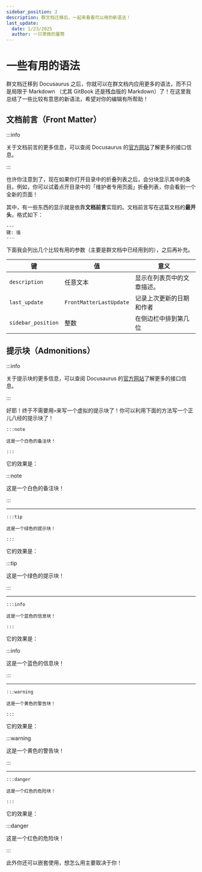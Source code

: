 ```yaml
---
sidebar_position: 2
description: 群文档迁移后，一起来看看可以用的新语法！
last_update:
  date: 1/23/2025
  author: 一只卑微的量筒
---
```


# 一些有用的语法

群文档迁移到 Docusaurus 之后，你就可以在群文档内应用更多的语法，而不只是局限于 Markdown （尤其 GitBook 还是残血版的 Markdown）了！在这里我总结了一些比较有意思的新语法，希望对你的编辑有所帮助！

## 文档前言（Front Matter）

:::info

关于文档前言的更多信息，可以查阅 Docusaurus 的[官方网站](https://docusaurus.io/zh-CN/docs/api/plugins/@docusaurus/plugin-content-docs#markdown-front-matter)了解更多的接口信息。

:::

也许你注意到了，现在如果你打开目录中的折叠列表之后，会分块显示其中的条目。例如，你可以试着点开目录中的「维护者专用页面」折叠列表，你会看到一个全新的页面！

其中，有一些东西的显示就是依靠**文档前言**实现的。文档前言写在这篇文档的**最开头**，格式如下：

```
---
键: 值
---
```

下面我会列出几个比较有用的参数（主要是群文档中已经用到的），之后再补充。

| 键 | 值 | 意义 |
| --- | --- | --- |
| `description` | 任意文本 | 显示在列表页中的文章描述。 |
| `last_update` | `FrontMatterLastUpdate` | 记录上次更新的日期和作者 |
| `sidebar_position` | 整数 | 在侧边栏中排到第几位 |

## 提示块（Admonitions）

:::info

关于提示块的更多信息，可以查阅 Docusaurus 的[官方网站](https://docusaurus.io/zh-CN/docs/markdown-features/admonitions)了解更多的接口信息。

:::

好耶！终于不需要用`>`来写一个虚拟的提示块了！你可以利用下面的方法写一个正儿八经的提示块了！

```
:::note

这是一个白色的备注块！

:::
```

它的效果是：

:::note

这是一个白色的备注块！

:::

---

```
:::tip

这是一个绿色的提示块！

:::
```

它的效果是：

:::tip

这是一个绿色的提示块！

:::

---

```
:::info

这是一个蓝色的信息块！

:::

```

它的效果是：

:::info

这是一个蓝色的信息块！

:::

---

```
:::warning

这是一个黄色的警告块！

:::
```

它的效果是：

:::warning

这是一个黄色的警告块！

:::

---

```
:::danger

这是一个红色的危险块！

:::
```

它的效果是：

:::danger

这是一个红色的危险块！

:::

此外你还可以嵌套使用，想怎么用主要取决于你！
